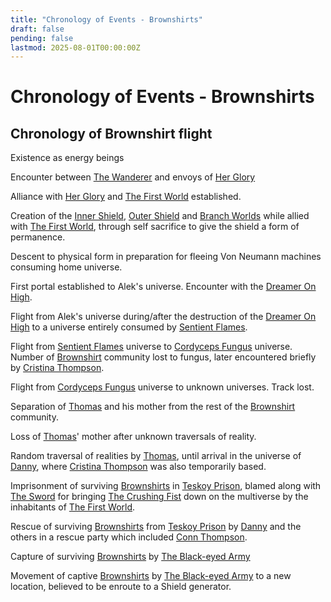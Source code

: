 ```yaml
---
title: "Chronology of Events - Brownshirts"
draft: false
pending: false
lastmod: 2025-08-01T00:00:00Z
---
```


# Chronology of Events - Brownshirts

## Chronology of Brownshirt flight

Existence as energy beings

Encounter between [The Wanderer](/people/the-wanderer/) and envoys of [Her Glory](/entities/her-glory/)

Alliance with [Her Glory](/entities/her-glory/) and [The First World](/worlds/the-first-world/) established.

Creation of the [Inner Shield](/devices/inner-shield/), [Outer Shield](/devices/outer-shield/) and [Branch Worlds](/worlds/branch-world/) while allied with [The First World](/worlds/the-first-world/), through self sacrifice to give the shield a form of permanence.

Descent to physical form in preparation for fleeing Von Neumann machines consuming home universe.

First portal established to Alek's universe. Encounter with the [Dreamer On High](/entities/dreamer-on-high/).

Flight from Alek's universe during/after the destruction of the [Dreamer On High](/entities/dreamer-on-high/) to a universe entirely consumed by [Sentient Flames](/entities/sentient-flame/).

Flight from [Sentient Flames](/entities/sentient-flame/) universe to [Cordyceps Fungus](/entities/cordyceps-fungus/) universe. Number of [Brownshirt](/races/brownshirt/) community lost to fungus, later encountered briefly by [Cristina Thompson](/people/cristina-thompson/).

Flight from [Cordyceps Fungus](/entities/cordyceps-fungus/) universe to unknown universes. Track lost.

Separation of [Thomas](/people/thomas/) and his mother from the rest of the [Brownshirt](/races/brownshirt/) community.

Loss of [Thomas](/people/thomas/)' mother after unknown traversals of reality.

Random traversal of realities by [Thomas](/people/thomas/), until arrival in the universe of [Danny](/people/danny/), where [Cristina Thompson](/people/cristina-thompson/) was also temporarily based.

Imprisonment of surviving [Brownshirts](/races/brownshirt/) in [Teskoy Prison](/devices/teskoy-prison/), blamed along with [The Sword](/people/the-sword/) for bringing [The Crushing Fist](/unknown/the-crushing-fist/) down on the multiverse by the inhabitants of [The First World](/worlds/the-first-world/).

Rescue of surviving [Brownshirts](/races/brownshirt/) from [Teskoy Prison](/devices/teskoy-prison/) by [Danny](/people/danny/) and the others in a rescue party which included [Conn Thompson](/people/conn-thompson/).

Capture of surviving [Brownshirts](/races/brownshirt/) by [The Black-eyed Army](/people/the-black-eyed-army/)

Movement of captive [Brownshirts](/races/brownshirt/) by [The Black-eyed Army](/people/the-black-eyed-army/) to a new location, believed to be enroute to a Shield generator.
